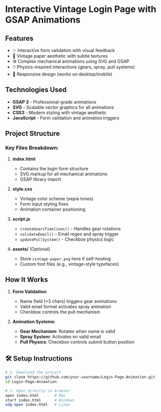 # Interactive Vintage Login Page with GSAP Animations

## Features
- ✨ Interactive form validation with visual feedback
- 🎨 Vintage paper aesthetic with subtle textures
- ⚙️ Complex mechanical animations using SVG and GSAP
- 🖱️ Physics-inspired interactions (gears, spray, pull systems)
- 📱 Responsive design (works on desktop/mobile)

## Technologies Used
- **GSAP 3** - Professional-grade animations
- **SVG** - Scalable vector graphics for all animations
- **CSS3** - Modern styling with vintage aesthetic
- **JavaScript** - Form validation and animation triggers

## Project Structure

### Key Files Breakdown:
1. **index.html**  
   - Contains the login form structure  
   - SVG markup for all mechanical animations  
   - GSAP library import  

2. **style.css**  
   - Vintage color scheme (sepia tones)  
   - Form input styling fixes  
   - Animation container positioning  

3. **script.js**  
   - `createGearsTimelines()` - Handles gear rotations  
   - `validateEmail()` - Email regex and spray trigger  
   - `updatePullSystem()` - Checkbox physics logic  

4. **assets/** (Optional)  
   - Store `vintage-paper.png` here if self-hosting  
   - Custom font files (e.g., vintage-style typefaces)

     
## How It Works
1. **Form Validation**:
   - Name field (>3 chars) triggers gear animations
   - Valid email format activates spray animation
   - Checkbox controls the pull mechanism

2. **Animation Systems**:
   - **Gear Mechanism**: Rotates when name is valid
   - **Spray System**: Activates on valid email
   - **Pull Physics**: Checkbox controls submit button position

## 🛠️ Setup Instructions

```bash
# 1. Download the project
git clone https://github.com/your-username/Login-Page-Animation.git
cd Login-Page-Animation

# 2. Open directly in browser
open index.html       # Mac
start index.html      # Windows
xdg-open index.html   # Linux
